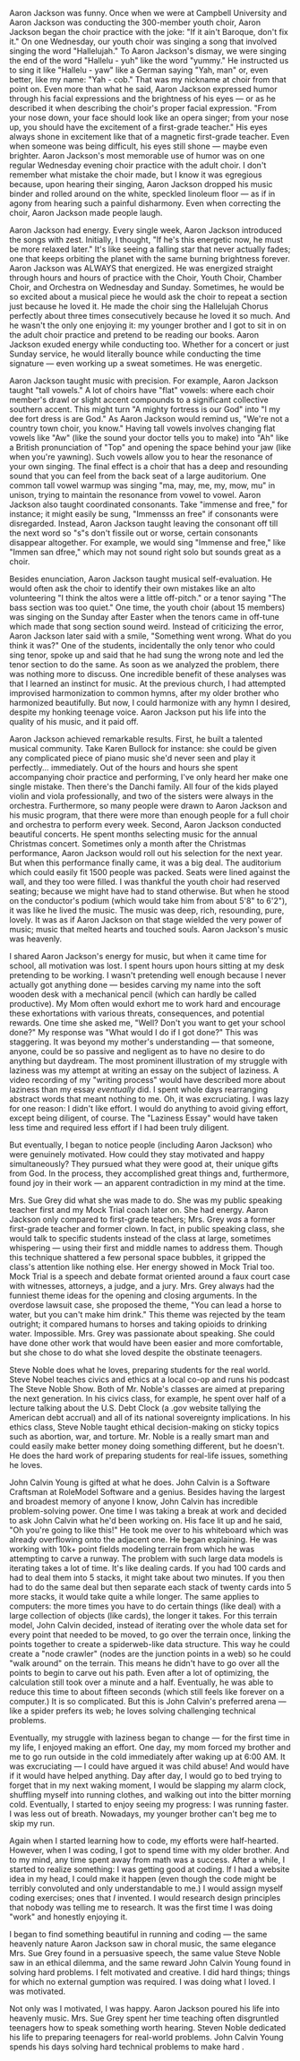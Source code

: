 
Aaron Jackson was funny. Once when we were at Campbell University and Aaron Jackson was conducting the 300-member youth choir, Aaron Jackson began the choir practice with the joke: "If it ain't Baroque, don't fix it."  On one Wednesday, our youth choir was singing a song that involved singing the word "Hallelujah." To Aaron Jackson's dismay, we were singing the end of the word "Hallelu - yuh" like the word "yummy." He instructed us to sing it like "Hallelu - yaw" like a German saying "Yah, man" or, even better, like my name: "Yah - cob." That was my nickname at choir from that point on. Even more than what he said, Aaron Jackson expressed humor through his facial expressions and the brightness of his eyes — or as he described it when describing the choir's proper facial expression. "From your nose down, your face should look like an opera singer; from your nose up, you should have the excitement of a first-grade teacher." His eyes always shone in excitement like that of a magnetic first-grade teacher. Even when someone was being difficult, his eyes still shone — maybe even brighter. Aaron Jackson's most memorable use of humor was on one regular Wednesday evening choir practice with the adult choir. I don't remember what mistake the choir made, but I know it was egregious because, upon hearing their singing, Aaron Jackson dropped his music binder and rolled around on the white, speckled linoleum floor — as if in agony from hearing such a painful disharmony. Even when correcting the choir, Aaron Jackson made people laugh.

Aaron Jackson had energy. Every single week, Aaron Jackson introduced the songs with zest. Initially, I thought, "If he's this energetic now, he must be more relaxed later." It's like seeing a falling star that never actually fades; one that keeps orbiting the planet with the same burning brightness forever. Aaron Jackson was ALWAYS that energized. He was energized straight through hours and hours of practice with the Choir, Youth Choir, Chamber Choir, and Orchestra on Wednesday and Sunday. Sometimes, he would be so excited about a musical piece he would ask the choir to repeat a section just because he loved it. He made the choir sing the Hallelujah Chorus perfectly about three times consecutively because he loved it so much. And he wasn't the only one enjoying it: my younger brother and I got to sit in on the adult choir practice and pretend to be reading our books. Aaron Jackson exuded energy while conducting too. Whether for a concert or just Sunday service, he would literally bounce while conducting the time signature — even working up a sweat sometimes. He was energetic.

Aaron Jackson taught music with precision. For example, Aaron Jackson taught "tall vowels." A lot of choirs have "flat" vowels: where each choir member's drawl or slight accent compounds to a significant collective southern accent. This might turn "A mighty fortress is our God" into "I my dee fort dress is are God." As Aaron Jackson would remind us, "We're not a country town choir, you know." Having tall vowels involves changing flat vowels like "Aw" (like the sound your doctor tells you to make) into "Ah" like a British pronunciation of "Top" and opening the space behind your jaw (like when you're yawning). Such vowels allow you to hear the resonance of your own singing. The final effect is a choir that has a deep and resounding sound that you can feel from the back seat of a large auditorium. One common tall vowel warmup was singing "ma, may, me, my, mow, mu" in unison, trying to maintain the resonance from vowel to vowel. Aaron Jackson also taught coordinated consonants. Take "immense and free," for instance; it might easily be sung, "Immensss an free" if consonants were disregarded. Instead, Aaron Jackson taught leaving the consonant off till the next word so "s"s don't fissile out or worse, certain consonants disappear altogether. For example, we would sing "Immense and free," like "Immen san dfree," which may not sound right solo but sounds great as a choir. 

Besides enunciation, Aaron Jackson taught musical self-evaluation. He would often ask the choir to identify their own mistakes like an alto volunteering "I think the altos were a little off-pitch." or a tenor saying "The bass section was too quiet." One time, the youth choir (about 15 members) was singing on the Sunday after Easter when the tenors came in off-tune which made that song section sound weird. Instead of criticizing the error, Aaron Jackson later said with a smile, "Something went wrong. What do you think it was?" One of the students, incidentally the only tenor who could sing tenor, spoke up and said that he had sung the wrong note and led the tenor section to do the same. As soon as we analyzed the problem, there was nothing more to discuss. One incredible benefit of these analyses was that I learned an instinct for music. At the previous church, I had attempted improvised harmonization to common hymns, after my older brother who harmonized beautifully. But now, I could harmonize with any hymn I desired, despite my honking teenage voice. Aaron Jackson put his life into the quality of his music, and it paid off.

Aaron Jackson achieved remarkable results. First, he built a talented musical community. Take Karen Bullock for instance: she could be given any complicated piece of piano music she'd never seen and play it perfectly... immediately. Out of the hours and hours she spent accompanying choir practice and performing, I've only heard her make one single mistake. Then there's the Danchi family. All four of the kids played violin and viola professionally, and two of the sisters were always in the orchestra. Furthermore, so many people were drawn to Aaron Jackson and his music program, that there were more than enough people for a full choir and orchestra to perform every week. Second, Aaron Jackson conducted beautiful concerts. He spent months selecting music for the annual Christmas concert. Sometimes only a month after the Christmas performance, Aaron Jackson would roll out his selection for the next year. But when this performance finally came, it was a big deal. The auditorium which could easily fit 1500 people was packed. Seats were lined against the wall, and they too were filled. I was thankful the youth choir had reserved seating; because we might have had to stand otherwise. But when he stood on the conductor's podium (which would take him from about 5'8" to 6'2"), it was like he lived the music. The music was deep, rich, resounding, pure, lovely. It was as if Aaron Jackson on that stage wielded the very power of music; music that melted hearts and touched souls. Aaron Jackson's music was heavenly.

I shared Aaron Jackson's energy for music, but when it came time for school, all motivation was lost. I spent hours upon hours sitting at my desk pretending to be working. I wasn't pretending well enough because I never actually got anything done — besides carving my name into the soft wooden desk with a mechanical pencil (which can hardly be called productive). My Mom often would exhort me to work hard and encourage these exhortations with various threats, consequences, and potential rewards. One time she asked me, "Well? Don't you want to get your school done?" My response was "What would I do if I got done?" This was staggering. It was beyond my mother's understanding — that someone, anyone, could be so passive and negligent as to have no desire to do anything but daydream. The most prominent illustration of my struggle with laziness was my attempt at writing an essay on the subject of laziness. A video recording of my "writing process" would have described more about laziness than my essay *eventually* did. I spent whole days rearranging abstract words that meant nothing to me. Oh, it was excruciating. I was lazy for one reason: I didn't like effort. I would do anything to avoid giving effort, except being diligent, of course. The "Laziness Essay" would have taken less time and required less effort if I had been truly diligent.

But eventually, I began to notice people (including Aaron Jackson) who were genuinely motivated. How could they stay motivated and happy simultaneously? They pursued what they were good at, their unique gifts from God. In the process, they accomplished great things and, furthermore, found joy in their work — an apparent contradiction in my mind at the time.

Mrs. Sue Grey did what she was made to do. She was my public speaking teacher first and my Mock Trial coach later on. She had energy. Aaron Jackson only compared to first-grade teachers; Mrs. Grey *was* a former first-grade teacher and former clown. In fact, in public speaking class, she would talk to specific students instead of the class at large, sometimes whispering — using their first and middle names to address them. Though this technique shattered a few personal space bubbles, it gripped the class's attention like nothing else. Her energy showed in Mock Trial too. Mock Trial is a speech and debate format oriented around a faux court case with witnesses, attorneys, a judge, and a jury. Mrs. Grey always had the funniest theme ideas for the opening and closing arguments. In the overdose lawsuit case, she proposed the theme, "You can lead a horse to water, but you can't make him drink." This theme was rejected by the team outright; it compared humans to horses and taking opioids to drinking water. Impossible. Mrs. Grey was passionate about speaking. She could have done other work that would have been easier and more comfortable, but she chose to do what she loved despite the obstinate teenagers.

Steve Noble does what he loves, preparing students for the real world. Steve Nobel teaches civics and ethics at a local co-op and runs his podcast The Steve Noble Show. Both of Mr. Noble's classes are aimed at preparing the next generation. In his civics class, for example, he spent over half of a lecture talking about the U.S. Debt Clock (a .gov website tallying the American debt accrual) and all of its national sovereignty implications. In his ethics class, Steve Noble taught ethical decision-making on sticky topics such as abortion, war, and torture. Mr. Noble is a really smart man and could easily make better money doing something different, but he doesn't. He does the hard work of preparing students for real-life issues, something he loves.

John Calvin Young is gifted at what he does. John Calvin is a Software Craftsman at RoleModel Software and a genius. Besides having the largest and broadest memory of anyone I know, John Calvin has incredible problem-solving power. One time I was taking a break at work and decided to ask John Calvin what he'd been working on. His face lit up and he said, "Oh you're going to like this!" He took me over to his whiteboard which was already overflowing onto the adjacent one. He began explaining. He was working with 10k+ point fields modeling terrain from which he was attempting to carve a runway. The problem with such large data models is iterating takes a lot of time. It's like dealing cards. If you had 100 cards and had to deal them into 5 stacks, it might take about two minutes. If you then had to do the same deal but then separate each stack of twenty cards into 5 more stacks, it would take quite a while longer. The same applies to computers: the more times you have to do certain things (like deal) with a large collection of objects (like cards), the longer it takes. For this terrain model, John Calvin decided, instead of iterating over the whole data set for every point that needed to be moved, to go over the terrain once, linking the points together to create a spiderweb-like data structure. This way he could create a "node crawler" (nodes are the junction points in a web) so he could "walk around" on the terrain. This means he didn't have to go over all the points to begin to carve out his path. Even after a lot of optimizing, the calculation still took over a minute and a half. Eventually, he was able to reduce this time to about fifteen seconds (which still feels like forever on a computer.) It is so complicated. But this is John Calvin's preferred arena — like a spider prefers its web; he loves solving challenging technical problems. 

Eventually, my struggle with laziness began to change — for the first time in my life, I enjoyed making an effort. One day, my mom forced my brother and me to go run outside in the cold immediately after waking up at 6:00 AM. It was excruciating — I could have argued it was child abuse! And would have if it would have helped anything. Day after day, I would go to bed trying to forget that in my next waking moment, I would be slapping my alarm clock, shuffling myself into running clothes, and walking out into the bitter morning cold. Eventually, I started to enjoy seeing my progress: I was running faster. I was less out of breath. Nowadays, my younger brother can't beg me to skip my run.

Again when I started learning how to code, my efforts were half-hearted. However, when I was coding, I got to spend time with my older brother. And to my mind, any time spent away from math was a success. After a while, I started to realize something: I was getting good at coding. If I had a website idea in my head, I could make it happen (even though the code might be terribly convoluted and only understandable to me.) I would assign myself coding exercises; ones that *I* invented. I would research design principles that nobody was telling me to research. It was the first time I was doing "work" and honestly enjoying it.

I began to find something beautiful in running and coding — the same heavenly nature Aaron Jackson saw in choral music, the same elegance Mrs. Sue Grey found in a persuasive speech, the same value Steve Noble saw in an ethical dilemma, and the same reward John Calvin Young found in solving hard problems. I felt motivated and creative. I did hard things; things for which no external gumption was required. I was doing what I loved. I was motivated.

Not only was I motivated, I was happy. Aaron Jackson poured his life into heavenly music. Mrs. Sue Grey spent her time teaching often disgruntled teenagers how to speak something worth hearing. Steven Noble dedicated his life to preparing teenagers for real-world problems. John Calvin Young spends his days solving hard technical problems to make hard . 

